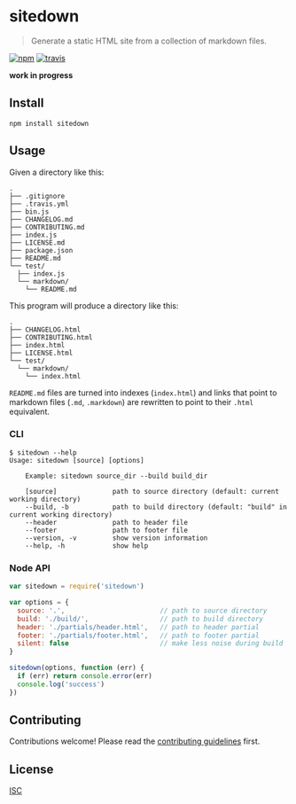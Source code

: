 # sitedown

> Generate a static HTML site from a collection of markdown files.

[![npm][npm-image]][npm-url]
[![travis][travis-image]][travis-url]

[npm-image]: https://img.shields.io/npm/v/sitedown.svg?style=flat-square
[npm-url]: https://www.npmjs.com/package/sitedown
[travis-image]: https://img.shields.io/travis/ngoldman/sitedown.svg?style=flat-square
[travis-url]: https://travis-ci.org/ngoldman/sitedown

**work in progress**

## Install

```
npm install sitedown
```

## Usage

Given a directory like this:

```
.
├── .gitignore
├── .travis.yml
├── bin.js
├── CHANGELOG.md
├── CONTRIBUTING.md
├── index.js
├── LICENSE.md
├── package.json
├── README.md
└── test/
  ├── index.js
  └── markdown/
    └── README.md
```

This program will produce a directory like this:

```
.
├── CHANGELOG.html
├── CONTRIBUTING.html
├── index.html
├── LICENSE.html
└── test/
  └── markdown/
    └── index.html
```

`README.md` files are turned into indexes (`index.html`) and links that point to markdown files (`.md`, `.markdown`) are rewritten to point to their `.html` equivalent.

### CLI

```
$ sitedown --help
Usage: sitedown [source] [options]

    Example: sitedown source_dir --build build_dir

    [source]              path to source directory (default: current working directory)
    --build, -b           path to build directory (default: "build" in current working directory)
    --header              path to header file
    --footer              path to footer file
    --version, -v         show version information
    --help, -h            show help
```

### Node API

```js
var sitedown = require('sitedown')

var options = {
  source: '.',                        // path to source directory       default: cwd
  build: './build/',                  // path to build directory        default: 'build' in cwd
  header: './partials/header.html',   // path to header partial         default: none
  footer: './partials/footer.html',   // path to footer partial         default: none
  silent: false                       // make less noise during build   default: false
}

sitedown(options, function (err) {
  if (err) return console.error(err)
  console.log('success')
})
```

## Contributing

Contributions welcome! Please read the [contributing guidelines](CONTRIBUTING.md) first.

## License

[ISC](LICENSE.md)
